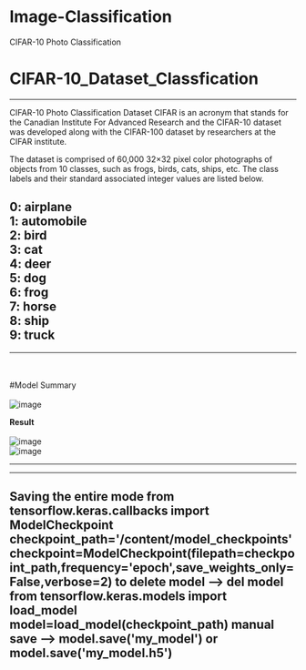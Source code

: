 # Image-Classification
CIFAR-10 Photo Classification
# CIFAR-10_Dataset_Classfication
---
CIFAR-10 Photo Classification Dataset
CIFAR is an acronym that stands for the Canadian Institute For Advanced Research and the CIFAR-10 dataset was developed along with the CIFAR-100 dataset by researchers at the CIFAR institute.

The dataset is comprised of 60,000 32×32 pixel color photographs of objects from 10 classes, such as frogs, birds, cats, ships, etc. The class labels and their standard associated integer values are listed below.

0: airplane<br>
1: automobile<br>
2: bird<br>
3: cat<br>
4: deer<br>
5: dog<br>
6: frog<br>
7: horse<br>
8: ship<br>
9: truck<br>
---
---
<br><br>
#Model Summary<br><br>
![image](https://user-images.githubusercontent.com/37467941/148189987-7efe98f8-f9fe-4a2c-967a-fd9194c3b5ff.png)<br>



<b>Result<br><br></b>
![image](https://user-images.githubusercontent.com/37467941/148190125-2390fc9f-35c1-4c55-9281-15f96947e9e6.png)<br>
![image](https://user-images.githubusercontent.com/37467941/148193297-e33ed127-3019-466b-8362-6ff78686ab05.png)


---
---
Saving the entire mode
from tensorflow.keras.callbacks import ModelCheckpoint  
checkpoint_path='/content/model_checkpoints'
checkpoint=ModelCheckpoint(filepath=checkpoint_path,frequency='epoch',save_weights_only=False,verbose=2)
<b>to delete model</b> --> del model
from tensorflow.keras.models import load_model
model=load_model(checkpoint_path)
<b>manual save</b> --> model.save('my_model') or model.save('my_model.h5')
---
